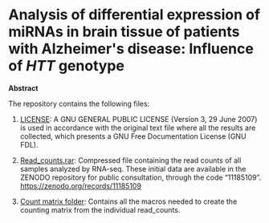 # Analysis of differential expression of miRNAs in brain tissue of patients with Alzheimer's disease: Influence of _HTT_ genotype
**Abstract** 

The repository contains the following files:
1. [LICENSE](./LICENSE): A GNU GENERAL PUBLIC LICENSE (Version 3, 29 June 2007) is used in accordance with the original text file where all the results are collected, which presents a GNU Free Documentation License (GNU FDL).
2. [Read_counts.rar](./Read_counts.rar): Compressed file containing the read counts of all samples analyzed by RNA-seq. These initial data are available in the ZENODO repository for public consultation, through the code “11185109”.
https://zenodo.org/records/11185109

3. [Count matrix folder](./Count_matrix): Contains all the macros needed to create the counting matrix from the individual read_counts.
